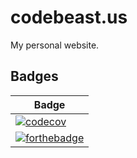 # codebeast.us
My personal website.


## Badges

| Badge |
| ------- |
| [![codecov](https://codecov.io/gh/dqfan2012/codebeast.us/branch/master/graph/badge.svg)](https://codecov.io/gh/dqfan2012/codebeast.us) |
| [![forthebadge](https://forthebadge.com/images/badges/built-by-neckbeards.svg)](https://forthebadge.com) |
